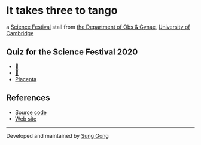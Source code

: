 # It takes three to tango

a [Science Festival](https://www.sciencefestival.cam.ac.uk/) stall from [the Department of Obs & Gynae](https://www.obgyn.cam.ac.uk/), [University of Cambridge](https://www.cam.ac.uk/)

## Quiz for the Science Festival 2020
* [:woman:](https://sung.github.io/CamObsGynCSF2020/pregnancy_myth.html)
* [:baby:](https://sung.github.io/CamObsGynCSF2020/baby_scan.html)
* [Placenta]()


## References
* [Source code](https://github.com/sung/CamObsGynCSF2020)
* [Web site](https://sung.github.io/CamObsGynCSF2020)

----
Developed and maintained by [Sung Gong](https://sung.github.io)
